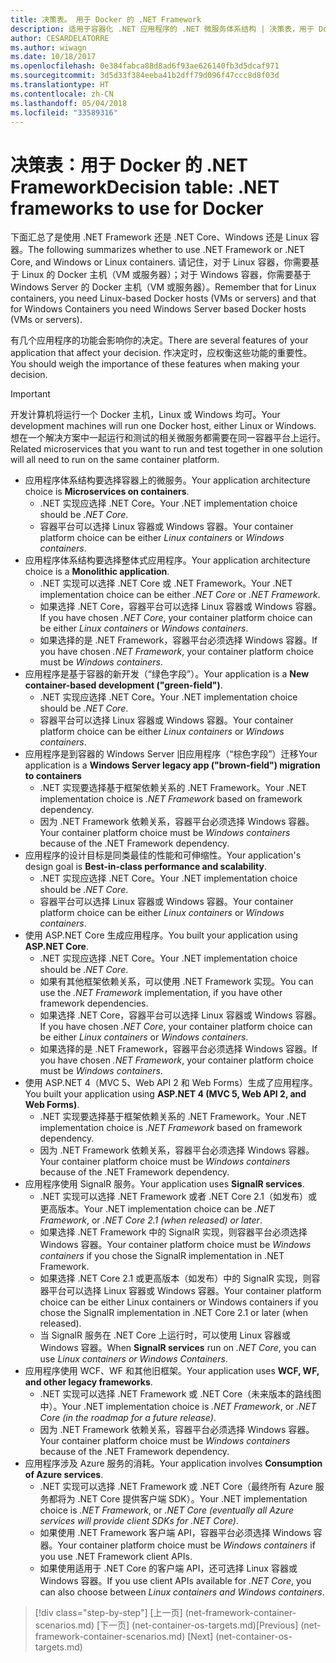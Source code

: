 ```yaml
---
title: 决策表。 用于 Docker 的 .NET Framework
description: 适用于容器化 .NET 应用程序的 .NET 微服务体系结构 | 决策表，用于 Docker 的 .NET Framework
author: CESARDELATORRE
ms.author: wiwagn
ms.date: 10/18/2017
ms.openlocfilehash: 0e384fabca88d8ad6f93ae626140fb3d5dcaf971
ms.sourcegitcommit: 3d5d33f384eeba41b2dff79d096f47ccc8d8f03d
ms.translationtype: HT
ms.contentlocale: zh-CN
ms.lasthandoff: 05/04/2018
ms.locfileid: "33589316"
---
```

# <a name="decision-table-net-frameworks-to-use-for-docker"></a><span data-ttu-id="d1bba-104">决策表：用于 Docker 的 .NET Framework</span><span class="sxs-lookup"><span data-stu-id="d1bba-104">Decision table: .NET frameworks to use for Docker</span></span>

<span data-ttu-id="d1bba-105">下面汇总了是使用 .NET Framework 还是 .NET Core、Windows 还是 Linux 容器。</span><span class="sxs-lookup"><span data-stu-id="d1bba-105">The following summarizes whether to use .NET Framework or .NET Core, and Windows or Linux containers.</span></span> <span data-ttu-id="d1bba-106">请记住，对于 Linux 容器，你需要基于 Linux 的 Docker 主机（VM 或服务器）；对于 Windows 容器，你需要基于 Windows Server 的 Docker 主机（VM 或服务器）。</span><span class="sxs-lookup"><span data-stu-id="d1bba-106">Remember that for Linux containers, you need Linux-based Docker hosts (VMs or servers) and that for Windows Containers you need Windows Server based Docker hosts (VMs or servers).</span></span>

<span data-ttu-id="d1bba-107">有几个应用程序的功能会影响你的决定。</span><span class="sxs-lookup"><span data-stu-id="d1bba-107">There are several features of your application that affect your decision.</span></span> <span data-ttu-id="d1bba-108">作决定时，应权衡这些功能的重要性。</span><span class="sxs-lookup"><span data-stu-id="d1bba-108">You should weigh the importance of these features when making your decision.</span></span>

> [!IMPORTANT]
> <span data-ttu-id="d1bba-109">开发计算机将运行一个 Docker 主机，Linux 或 Windows 均可。</span><span class="sxs-lookup"><span data-stu-id="d1bba-109">Your development machines will run one Docker host, either Linux or Windows.</span></span> <span data-ttu-id="d1bba-110">想在一个解决方案中一起运行和测试的相关微服务都需要在同一容器平台上运行。</span><span class="sxs-lookup"><span data-stu-id="d1bba-110">Related microservices that you want to run and test together in one solution will all need to run on the same container platform.</span></span>

* <span data-ttu-id="d1bba-111">应用程序体系结构要选择容器上的微服务。</span><span class="sxs-lookup"><span data-stu-id="d1bba-111">Your application architecture choice is **Microservices on containers**.</span></span>
    - <span data-ttu-id="d1bba-112">.NET 实现应选择 .NET Core。</span><span class="sxs-lookup"><span data-stu-id="d1bba-112">Your .NET implementation choice should be *.NET Core*.</span></span>
    - <span data-ttu-id="d1bba-113">容器平台可以选择 Linux 容器或 Windows 容器。</span><span class="sxs-lookup"><span data-stu-id="d1bba-113">Your container platform choice can be either *Linux containers* or *Windows containers*.</span></span>
* <span data-ttu-id="d1bba-114">应用程序体系结构要选择整体式应用程序。</span><span class="sxs-lookup"><span data-stu-id="d1bba-114">Your application architecture choice is a **Monolithic application**.</span></span>
    - <span data-ttu-id="d1bba-115">.NET 实现可以选择 .NET Core 或 .NET Framework。</span><span class="sxs-lookup"><span data-stu-id="d1bba-115">Your .NET implementation choice can be either *.NET Core* or *.NET Framework*.</span></span>
    - <span data-ttu-id="d1bba-116">如果选择 .NET Core，容器平台可以选择 Linux 容器或 Windows 容器。</span><span class="sxs-lookup"><span data-stu-id="d1bba-116">If you have chosen *.NET Core*, your container platform choice can be either *Linux containers* or *Windows containers*.</span></span>
    - <span data-ttu-id="d1bba-117">如果选择的是 .NET Framework，容器平台必须选择 Windows 容器。</span><span class="sxs-lookup"><span data-stu-id="d1bba-117">If you have chosen *.NET Framework*, your container platform choice must be *Windows containers*.</span></span>
* <span data-ttu-id="d1bba-118">应用程序是基于容器的新开发（“绿色字段”）。</span><span class="sxs-lookup"><span data-stu-id="d1bba-118">Your application is a  **New container-based development ("green-field")**.</span></span>
    - <span data-ttu-id="d1bba-119">.NET 实现应选择 .NET Core。</span><span class="sxs-lookup"><span data-stu-id="d1bba-119">Your .NET implementation choice should be *.NET Core*.</span></span>
    - <span data-ttu-id="d1bba-120">容器平台可以选择 Linux 容器或 Windows 容器。</span><span class="sxs-lookup"><span data-stu-id="d1bba-120">Your container platform choice can be either *Linux containers* or *Windows containers*.</span></span>
* <span data-ttu-id="d1bba-121">应用程序是到容器的 Windows Server 旧应用程序（“棕色字段”）迁移</span><span class="sxs-lookup"><span data-stu-id="d1bba-121">Your application is a **Windows Server legacy app ("brown-field") migration to containers**</span></span>
    - <span data-ttu-id="d1bba-122">.NET 实现要选择基于框架依赖关系的 .NET Framework。</span><span class="sxs-lookup"><span data-stu-id="d1bba-122">Your .NET implementation choice is *.NET Framework* based on framework dependency.</span></span>
    - <span data-ttu-id="d1bba-123">因为 .NET Framework 依赖关系，容器平台必须选择 Windows 容器。</span><span class="sxs-lookup"><span data-stu-id="d1bba-123">Your container platform choice must be *Windows containers* because of the .NET Framework dependency.</span></span>
* <span data-ttu-id="d1bba-124">应用程序的设计目标是同类最佳的性能和可伸缩性。</span><span class="sxs-lookup"><span data-stu-id="d1bba-124">Your application's design goal is **Best-in-class performance and scalability**.</span></span>
    - <span data-ttu-id="d1bba-125">.NET 实现应选择 .NET Core。</span><span class="sxs-lookup"><span data-stu-id="d1bba-125">Your .NET implementation choice should be *.NET Core*.</span></span>
    - <span data-ttu-id="d1bba-126">容器平台可以选择 Linux 容器或 Windows 容器。</span><span class="sxs-lookup"><span data-stu-id="d1bba-126">Your container platform choice can be either *Linux containers* or *Windows containers*.</span></span>
* <span data-ttu-id="d1bba-127">使用 ASP.NET Core 生成应用程序。</span><span class="sxs-lookup"><span data-stu-id="d1bba-127">You built your application using **ASP.NET Core**.</span></span>
    - <span data-ttu-id="d1bba-128">.NET 实现应选择 .NET Core。</span><span class="sxs-lookup"><span data-stu-id="d1bba-128">Your .NET implementation choice should be *.NET Core*.</span></span>
    - <span data-ttu-id="d1bba-129">如果有其他框架依赖关系，可以使用 .NET Framework 实现。</span><span class="sxs-lookup"><span data-stu-id="d1bba-129">You can use the *.NET Framework* implementation, if you have other framework dependencies.</span></span>
    - <span data-ttu-id="d1bba-130">如果选择 .NET Core，容器平台可以选择 Linux 容器或 Windows 容器。</span><span class="sxs-lookup"><span data-stu-id="d1bba-130">If you have chosen *.NET Core*, your container platform choice can be either *Linux containers* or *Windows containers*.</span></span>
    - <span data-ttu-id="d1bba-131">如果选择的是 .NET Framework，容器平台必须选择 Windows 容器。</span><span class="sxs-lookup"><span data-stu-id="d1bba-131">If you have chosen *.NET Framework*, your container platform choice must be *Windows containers*.</span></span>
* <span data-ttu-id="d1bba-132">使用 ASP.NET 4（MVC 5、Web API 2 和 Web Forms）生成了应用程序。</span><span class="sxs-lookup"><span data-stu-id="d1bba-132">You built your application using **ASP.NET 4 (MVC 5, Web API 2, and Web Forms)**.</span></span>
    - <span data-ttu-id="d1bba-133">.NET 实现要选择基于框架依赖关系的 .NET Framework。</span><span class="sxs-lookup"><span data-stu-id="d1bba-133">Your .NET implementation choice is *.NET Framework* based on framework dependency.</span></span>
    - <span data-ttu-id="d1bba-134">因为 .NET Framework 依赖关系，容器平台必须选择 Windows 容器。</span><span class="sxs-lookup"><span data-stu-id="d1bba-134">Your container platform choice must be *Windows containers* because of the .NET Framework dependency.</span></span>
* <span data-ttu-id="d1bba-135">应用程序使用 SignalR 服务。</span><span class="sxs-lookup"><span data-stu-id="d1bba-135">Your application uses **SignalR services**.</span></span>
    - <span data-ttu-id="d1bba-136">.NET 实现可以选择 .NET Framework 或者 .NET Core 2.1（如发布）或更高版本。</span><span class="sxs-lookup"><span data-stu-id="d1bba-136">Your .NET implementation choice can be *.NET Framework*, or *.NET Core 2.1 (when released) or later*.</span></span>
    - <span data-ttu-id="d1bba-137">如果选择 .NET Framework 中的 SignalR 实现，则容器平台必须选择 Windows 容器。</span><span class="sxs-lookup"><span data-stu-id="d1bba-137">Your container platform choice must be *Windows containers* if you chose the SignalR implementation in .NET Framework.</span></span>
    - <span data-ttu-id="d1bba-138">如果选择 .NET Core 2.1 或更高版本（如发布）中的 SignalR 实现，则容器平台可以选择 Linux 容器或 Windows 容器。</span><span class="sxs-lookup"><span data-stu-id="d1bba-138">Your container platform choice can be either Linux containers or Windows containers if you chose the SignalR implementation in .NET Core 2.1 or later (when released).</span></span>  
    - <span data-ttu-id="d1bba-139">当 SignalR 服务在 .NET Core 上运行时，可以使用 Linux 容器或 Windows 容器。</span><span class="sxs-lookup"><span data-stu-id="d1bba-139">When **SignalR services** run on *.NET Core*, you can use *Linux containers or Windows Containers*.</span></span>
* <span data-ttu-id="d1bba-140">应用程序使用 WCF、WF 和其他旧框架。</span><span class="sxs-lookup"><span data-stu-id="d1bba-140">Your application uses **WCF, WF, and other legacy frameworks**.</span></span>
    - <span data-ttu-id="d1bba-141">.NET 实现可以选择 .NET Framework 或 .NET Core（未来版本的路线图中）。</span><span class="sxs-lookup"><span data-stu-id="d1bba-141">Your .NET implementation choice is *.NET Framework*, or *.NET Core (in the roadmap for a future release)*.</span></span>
    - <span data-ttu-id="d1bba-142">因为 .NET Framework 依赖关系，容器平台必须选择 Windows 容器。</span><span class="sxs-lookup"><span data-stu-id="d1bba-142">Your container platform choice must be *Windows containers* because of the .NET Framework dependency.</span></span>
* <span data-ttu-id="d1bba-143">应用程序涉及 Azure 服务的消耗。</span><span class="sxs-lookup"><span data-stu-id="d1bba-143">Your application involves **Consumption of Azure services**.</span></span>
    - <span data-ttu-id="d1bba-144">.NET 实现可以选择 .NET Framework 或 .NET Core（最终所有 Azure 服务都将为 .NET Core 提供客户端 SDK）。</span><span class="sxs-lookup"><span data-stu-id="d1bba-144">Your .NET implementation choice is *.NET Framework*, or *.NET Core (eventually all Azure services will provide client SDKs for .NET Core)*.</span></span>
    - <span data-ttu-id="d1bba-145">如果使用 .NET Framework 客户端 API，容器平台必须选择 Windows 容器。</span><span class="sxs-lookup"><span data-stu-id="d1bba-145">Your container platform choice must be *Windows containers* if you use .NET Framework client APIs.</span></span>
    - <span data-ttu-id="d1bba-146">如果使用适用于 .NET Core 的客户端 API，还可选择 Linux 容器或 Windows 容器。</span><span class="sxs-lookup"><span data-stu-id="d1bba-146">If you use client APIs available for *.NET Core*, you can also choose between *Linux containers and Windows containers*.</span></span>

>[!div class="step-by-step"]
<span data-ttu-id="d1bba-147">[上一页] (net-framework-container-scenarios.md) [下一页] (net-container-os-targets.md)</span><span class="sxs-lookup"><span data-stu-id="d1bba-147">[Previous] (net-framework-container-scenarios.md) [Next] (net-container-os-targets.md)</span></span>
